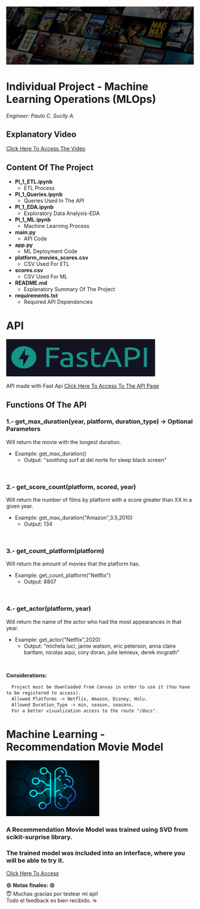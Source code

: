 

![Front Page Image](./_src/Front_Page.jpg)


# **Individual Project - Machine Learning Operations (MLOps)**

_Engineer: Paulo C. Suclly A._

## **Explanatory Video**
[Click Here To Access The Video](https://youtu.be/rLUn2rhO37s)


## **Content Of The Project**

- **PI_1_ETL.ipynb**
  - ETL Process
- **PI_1_Queries.ipynb**
  - Queries Used In The API
- **PI_1_EDA.ipynb**
  - Exploratory Data Analysis-EDA
- **PI_1_ML.ipynb**
  - Machine Learning Process
- **main.py**
  - API Code
- **app.py**
  - ML Deployment Code
- **platform_movies_scores.csv**
  - CSV Used For ETL
- **scores.csv**
  - CSV Used For ML
- **README.md**
  - Explanatory Summary Of The Project
- **requirements.txt**
  - Required API Dependencies


# **API**

<img src="./_src/Fast_API.jpg" alt="Fast API Image" width="400" height="100">

<br>

API made with Fast Api [Click Here To Access To The API Page](https://deta.space/discovery/r/fyvwyqserou4quqw)


## **Functions Of The API**


### **1.- get_max_duration(year, platform, duration_type) -> Optional Parameters**

  Will return the movie with the longest duration.
  - Example: get_max_duration()
    - Output: "soothing surf at del norte for sleep black screen"

<br>

### **2.- get_score_count(platform, scored, year)**

  Will return the number of films by platform with a score greater than XX in a given year.
  - Example: get_max_duration("Amazon",3.5,2010)
    - Output: 134

<br>

### **3.- get_count_platform(platform)**

  Will return the amount of movies that the platform has.
  - Example: get_count_platform("Netflix")
    - Output: 8807

<br>

### **4.- get_actor(platform, year)**

  Will return the name of the actor who had the most appearances in that year.
  - Example: get_actor("Netflix",2020)
    - Output: "michela luci, jamie watson, eric peterson, anna claire bartlam, nicolas aqui, cory doran, julie lemieux, derek mcgrath"  


<br>

  
  **Considerations:** 

      Project must be downloaded from Canvas in order to use it (You have to be registered to access).
      Allowed Platforms -> Netflix, Amazon, Disney, Hulu.
      Allowed Duration_Type -> min, season, seasons.
      For a better visualization access to the route "/docs".


# **Machine Learning - Recommendation Movie Model**

<img src="./_src/ML.png" alt="Fast API Image" width="250" height="150">

<br>

### A Recommendation Movie Model was trained using SVD from scikit-surprise library.

### The trained model was included into an interface, where you will be able to try it.

[Click Here To Access](https://huggingface.co/spaces/paulox30/PI_1_ML)


:purple_circle: **Notas finales:** :purple_circle:<br>
:innocent: Muchas gracias por testear mi api! <br> 
Todo el feedback es bien recibido. :coffee: